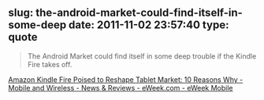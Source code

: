 slug: the-android-market-could-find-itself-in-some-deep
date: 2011-11-02 23:57:40
type: quote
---

> The Android Market could find itself in some deep trouble if the Kindle Fire takes off.

[Amazon Kindle Fire Poised to Reshape Tablet Market: 10 Reasons Why - Mobile and Wireless - News & Reviews - eWeek.com - eWeek Mobile](http://mobile.eweek.com/c/a/Mobile-and-Wireless/Amazon-Kindle-Fire-Poised-to-Reshape-Tablet-Market-10-Reasons-Why-438820/)
